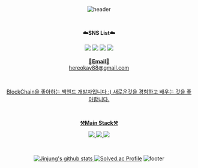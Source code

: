 <div align="center">

![header](https://capsule-render.vercel.app/api?type=waving&color=gradient&height=200&section=header&text=Hereokay's%20GitHub&fontSize=50)


</div>
<br>

<p align="center">
    <Strong>☁️SNS List☁️</Strong><br><br>
    <a href="https://velog.io/@hereokay" target="_blank"><img src="https://img.shields.io/badge/Velog-20C997?style=flat-square&logo=Velog&logoColor=white"/></a>
  <a href="https://medium.com/@hereokay88" target="_blank"><img src="https://img.shields.io/badge/medium-000000?style=flat-square&logo=Velog&logoColor=white"/></a>
  <a href="https://twitter.com/hereokay88" target="_blank"><img src="https://img.shields.io/badge/Twitter-1D9BF0?style=flat-square&logo=Twitter&logoColor=white"/></a>
   <a href="https://hits.seeyoufarm.com"><img src="https://hits.seeyoufarm.com/api/count/incr/badge.svg?url=https%3A%2F%2Fgithub.com%2Fhereokay&count_bg=%2379C83D&title_bg=%23555555&icon=&icon_color=%23E7E7E7&title=hits&edge_flat=false"/></a>
<br><br>
<Strong> <a href="mailto:hereokay88@gmail.com">📧Email📧</Strong><br>hereokay88@gmail.com<br>

</p>

<br>

<p align="center">
    BlockChain을 좋아하는 백엔드 개발자입니다 :)
    새로운것을 경험하고 배우는 것을 좋아합니다.
</p>

<br>

<p align="center">
    <Strong>⚒️Main Stack⚒️</Strong><br>
</p>

<p align="center" display="inline-block">
    <img src="https://img.shields.io/badge/JAVA-007396?style=for-the-badge&logo=java&logoColor=white"> 
    <img src="https://img.shields.io/badge/SpringBoot-6DB33F?style=for-the-badge&logo=SpringBoot&logoColor=white">
    <img src="https://img.shields.io/badge/Solidity-363636?style=for-the-badge&logo=solidity&logoColor=white">
</p>

<br>

<div align="center">

![Jinjung's github stats](https://github-readme-stats.vercel.app/api?username=hereokay&show_icons=true) [![Solved.ac Profile](http://mazassumnida.wtf/api/generate_badge?boj=hereokay)](https://solved.ac/hereokay)
![footer](https://capsule-render.vercel.app/api?type=waving&color=gradient&height=200&section=footer)

</div>
